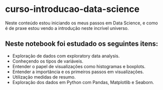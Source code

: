 # curso-introducao-data-science


Neste conteúdo estou iniciando os meus passos em Data Science, e como é de praxe estou vendo a introdução neste incrível universo. 


## Neste notebook foi estudado os seguintes itens: 

- Exploração de dados com exploratory data analysis.
- Conheçendo os tipos de variáveis.
- Entender o papel de visualizações como histogramas e boxplots.
- Entender a importância e os primeiros passos em visualizações.
- Utilização medidas de resumo.
- Exploração dos dados em Python com Pandas, Matplotlib e Seaborn.
